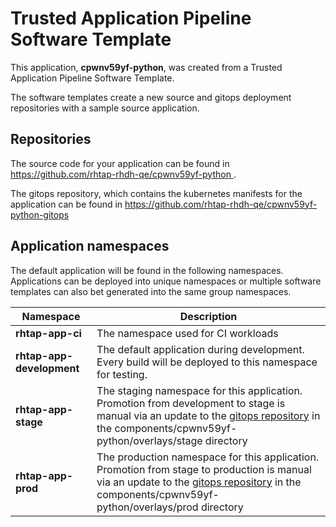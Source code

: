 # Trusted Application Pipeline Software Template

This application, **cpwnv59yf-python**, was created from a Trusted Application Pipeline Software Template.

The software templates create a new source and gitops deployment repositories with a sample source application. 

## Repositories

The source code for your application can be found in [https://github.com/rhtap-rhdh-qe/cpwnv59yf-python ](https://github.com/rhtap-rhdh-qe/cpwnv59yf-python ).
 
The gitops repository, which contains the kubernetes manifests for the application can be found in 
[https://github.com/rhtap-rhdh-qe/cpwnv59yf-python-gitops ](https://github.com/rhtap-rhdh-qe/cpwnv59yf-python-gitops ) 

## Application namespaces 

The default application will be found in the following namespaces. Applications can be deployed into unique namespaces or multiple software templates can also bet generated into the same group namespaces.  

|  Namespace   |  Description   |  
| -------- | -------- |
| **rhtap-app-ci** | The namespace used for CI workloads |
| **rhtap-app-development** | The default application during development. Every build will be deployed to this namespace for testing. |
| **rhtap-app-stage** | The staging namespace for this application. Promotion from development to stage is manual via an update to the [gitops repository](https://github.com/rhtap-rhdh-qe/cpwnv59yf-python-gitops ) in the components/cpwnv59yf-python/overlays/stage directory |
| **rhtap-app-prod** | The production namespace for this application. Promotion from stage to production is manual via an update to the [gitops repository](https://github.com/rhtap-rhdh-qe/cpwnv59yf-python-gitops ) in the components/cpwnv59yf-python/overlays/prod directory |